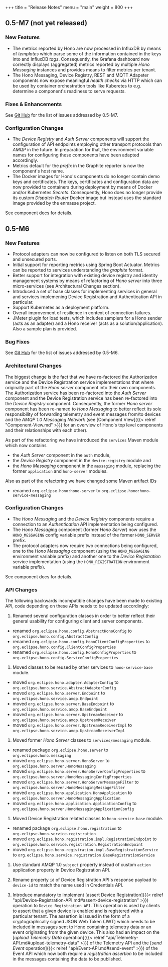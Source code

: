 +++
title = "Release Notes"
menu = "main"
weight = 800
+++

## 0.5-M7 (not yet released)

### New Features

* The metrics reported by Hono are now processed in InfluxDB by means of *templates* which parse some of the information contained in the keys into and InfluxDB *tags*. Consequently, the Grafana dashboard now correctly displays (aggregated) metrics reported by multiple *Hono Messaging* instances and provides means to filter metrics per tenant.
* The Hono Messaging, Device Registry, REST and MQTT Adapeter components now expose meaningful *health checks* via HTTP which can be used by container orchestration tools like Kuberetes to e.g. determine a component's readiness to serve requests.

### Fixes & Enhancements

See [Git Hub](https://github.com/eclipse/hono/issues?utf8=%E2%9C%93&q=is%3Aissue%20milestone%3A0.5-M7) for the list of issues addressed by 0.5-M7.

### Configuration Changes

* The *Device Registry* and *Auth Server* components will support the configuration of API endpoints employing other transport protocols than *AMQP* in the future. In preparation for that, the environment variable names for configuring these components have been adapted accordingly.
* Metrics default for the *prefix* in the Graphite reporter is now the component's host name.
* The Docker images for Hono's components do no longer contain demo keys and certificates. The keys, certificates and configuration data are now provided to containers during deployment by means of Docker and/or Kubernetes *Secrets*. Consequently, Hono does no longer provide its custom *Dispatch Router* Docker image but instead uses the standard image provided by the enmasse project.

See component docs for details.


## 0.5-M6

### New Features

* Protocol adapters can now be configured to listen on both TLS secured and unsecured ports.
* Initial support for reporting metrics using Spring Boot Actuator. Metrics can be reported to services understanding the *graphite* format.
* Better support for integration with existing device registry and identity management systems by means of refactoring of *Hono server* into three micro-services (see Architectural Changes section).
* Introduced a set of base classes for implementing services in general and services implemening Device Registration and Authentication API in particular.
* Support Kubernetes as a deployment platform.
* Overall improvement of resilience in context of connection failures.
* JMeter plugin for load tests, which includes samplers for a Hono sender (acts as an adapter) and a Hono receiver (acts as a solution/application). Also a sample plan is provided.

### Bug Fixes

See [Git Hub](https://github.com/eclipse/hono/issues?utf8=%E2%9C%93&q=is%3Aissue%20milestone%3A0.5-M6%20) for the list of issues addressed by 0.5-M6.

### Architectural Changes

The biggest change is the fact that we have re-factored the Authorization service and the Device Registration service implementations that where originally part of the *Hono server* component into their own components. The Authorization service has been re-factored into the *Auth Server* component and the Device Registration service has been re-factored into the *Device Registry* component. Consequently, the former *Hono server* component has been re-named to *Hono Messaging* to better reflect its sole responsibility of forwarding telemetry and event messages from/to devices and the *AMQP 1.0 Messaging Network* (see [Component View]({{< relref "Component-View.md" >}}) for an overview of Hono's top level components and their relationships with each other).

As part of the refactoring we have introduced the `services` Maven module which now contains

* the *Auth Server* component in the `auth` module,
* the *Device Registry* component in the `device-registry` module and 
* the *Hono Messaging* component in the `messaging` module, replacing the former `application` and `hono-server` modules. 

Also as part of the refactoring we have changed some Maven artifact IDs

* renamed `org.eclipse.hono:hono-server` to `org.eclipse.hono:hono-service-messaging`

### Configuration Changes

* The *Hono Messaging* and the *Device Registry* components require a connection to an *Authentication* API implementation being configured. 
* The *Hono Messaging* component (former *Hono Server*) now uses the `HONO_MESSAGING` config variable prefix instead of the former `HONO_SERVER` prefix.
* The protocol adapters now require two connections being configured, one to the *Hono Messaging* component (using the `HONO_MESSAGING` environment variable prefix) and another one to the *Device Registration* service implementation (using the `HONO_REGISTRATION` environment variable prefix).

See component docs for details.

### API Changes

The following backwards incompatible changes have been made to existing API, code depending on these APIs needs to be updated accordingly:

1. Renamed several configuration classes in order to better reflect their general usability for configuring client and server components.

  * renamed `org.eclipse.hono.config.AbstractHonoConfig` to `org.eclipse.hono.config.AbstractConfig`
  * renamed `org.eclipse.hono.config.HonoClientConfigProperties` to `org.eclipse.hono.config.ClientConfigProperties`
  * renamed `org.eclipse.hono.config.HonoConfigProperties` to `org.eclipse.hono.config.ServiceConfigProperties`

1. Moved classes to be reused by other services to `hono-service-base` module.

  * moved `org.eclipse.hono.adapter.AdapterConfig` to `org.eclipse.hono.service.AbstractAdapterConfig`
  * moved `org.eclipse.hono.server.Endpoint` to `org.eclipse.hono.service.amqp.Endpoint`
  * moved `org.eclipse.hono.server.BaseEndpoint` to `org.eclipse.hono.service.amqp.BaseEndpoint`
  * moved `org.eclipse.hono.server.UpstreamReceiver` to `org.eclipse.hono.service.amqp.UpstreamReceiver`
  * moved `org.eclipse.hono.server.UpstreamReceiverImpl` to `org.eclipse.hono.service.amqp.UpstreamReceiverImpl`

1. Moved former *Hono Server* classes to `services/messaging` module.

  * renamed package `org.eclipse.hono.server` to `org.eclipse.hono.messaging`
  * moved `org.eclipse.hono.server.HonoServer` to `org.eclipse.hono.server.HonoMessaging`
  * moved `org.eclipse.hono.server.HonoServerConfigProperties` to `org.eclipse.hono.server.HonoMessagingConfigProperties`
  * moved `org.eclipse.hono.server.HonoServerMessageFilter` to `org.eclipse.hono.server.HonoMessagingMessageFilter`
  * moved `org.eclipse.hono.application.HonoApplication` to `org.eclipse.hono.server.HonoMessagingApplication`
  * moved `org.eclipse.hono.application.ApplicationConfig` to `org.eclipse.hono.server.HonoMessagingApplicationConfig`

1. Moved Device Registration related classes to `hono-service-base` module.

  * renamed package `org.eclipse.hono.registration` to `org.eclipse.hono.service.registration`
  * moved `org.eclipse.hono.registration.impl.RegistrationEndpoint` to `org.eclipse.hono.service.registration.RegistrationEndpoint`
  * moved `org.eclipse.hono.registration.impl.BaseRegistrationService` to `org.eclipse.hono.service.registration.BaseRegistrationService`

1. Use standard AMQP 1.0 `subject` property instead of custom `action` application property in Device Registration API.

1. Rename property `id` of Device Registration API's response payload to `device-id` to match the name used in Credentials API.

1. Introduce mandatory to implement [assert Device Registration]({{< relref "api/Device-Registration-API.md#assert-device-registration" >}}) operation to `Device Registration API`. This operation is used by clients to assert that a given device is enabled and is registered with a particular tenant. The assertion is issued in the form of a cryptographically signed JSON Web Token (JWT) which needs to be included in messages sent to Hono containing telemetry data or an event originating from the given device.
   This also had an impact on the [*upload Telemetry Data* operation]({{< relref "api/Telemetry-API.md#upload-telemetry-data" >}}) of the Telemetry API and the [*send Event* operation]({{< relref "api/Event-API.md#send-event" >}}) of the Event API which now both require a *registration assertion* to be included in the messages containing the data to be published.